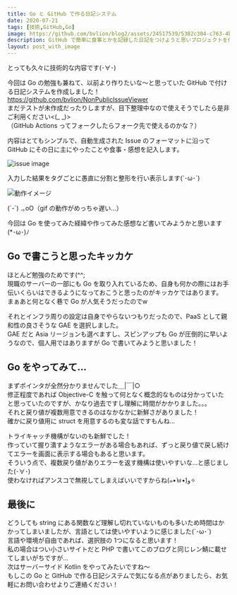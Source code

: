```yaml
---
title: Go と GitHub で作る日記システム
date: 2020-07-21
tags: [技術,GitHub,Go]
image: https://github.com/bvlion/blog2/assets/24517539/5382c304-c763-4b9d-9433-20e4eeaa2a66
description: GitHub で簡単に食事とかを記録した日記をつけようと思いプロジェクトを作りました！
layout: post_with_image
---
```


とっても久々に技術的な内容です(･∀･)

今回は Go の勉強も兼ねて、以前より作りたいな〜と思っていた GitHub で付ける日記システムを作成しました！  
https://github.com/bvlion/NonPublicIssueViewer  
まだテストが未作成だったりしますが、目下整理中なので使えそうでしたら是非ご利用ください<(_ _)>  
（GitHub Actions ってフォークしたらフォーク先で使えるのかな？）

内容はとてもシンプルで、自動生成された Issue のフォーマットに沿って GitHub にその日に主にやったことや食事・感想を記入します。

![issue image](https://github.com/bvlion/blog2/assets/24517539/9d625c8d-553f-4b5d-a770-0c8fd45f0e57)

入力した結果をタグごとに愚直に分割と整形を行い表示します(`･ω･´)


![動作イメージ](https://github.com/bvlion/blog2/assets/24517539/3ee6342f-61fc-4495-a45a-a94c10ac95c5)

(´-`) .｡oO（gif の動作がめっちゃ遅い…）

今回は Go を使ってみた経緯や作ってみた感想など書いてみようかと思います(*･ω･)ﾉ

## Go で書こうと思ったキッカケ

ほとんど勉強のためです(^^;  
現職のサーバーの一部にも Go を取り入れているため、自身も何かの際にはお手伝いくらいはできるようになっておこうと思ったのがキッカケではあります。  
まぁあと何となく巷で Go が人気そうだったのでw

それとインフラ周りの設定は自身でやらないつもりだったので、PaaS として親和性の良さそうな GAE を選択しました。  
GAE だと Asia リージョンも選べますし、スピンアップも Go が圧倒的に早いようなので、個人用ではありますが Go で書いてみようと思いました！

## Go をやってみて…

まずポインタが全然分かりませんでした＿|￣|○  
修正程度であれば Objective-C を触って何となく概念的なものは分かっていたと思っていたのですが、かなり過去ですし理解に時間がかかりました。。。  
それと戻り値が複数用意できるのはなかなかに新鮮さがありました！  
確かに戻り値用に struct を用意するのも変な話ですもんね…

トライキャッチ機構がないのも新鮮でした！  
作っていて握り潰すようなエラーがある場合もあれば、ずっと戻り値で戻し続けてエラーを画面に表示する場合もあると思います。  
そういう点で、複数戻り値がありエラーを返す機構は使いやすいな…と感じました(･∀･)  
使わなければアンスコで無視してしまえばいいですからね(๑•̀ㅂ•́)و✧

## 最後に

どうしても string にある関数など理解し切れていないものも多いため時間はかかってしまいましたが、言語としては使いやすいように感じました(`･ω･´)  
言語や環境が自由であれば、選択肢の 1つになると思います！  
私の場合はつい小さいサイトだと PHP で書いてこのブログと同じレン鯖に載せてしまいがちですが…  
次はサーバーサイド Kotlin をやってみたいですね〜  
もしこの Go と GitHub で作る日記システムで気になる点がありましたら、お気軽にお問い合わせよりご連絡ください！
